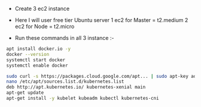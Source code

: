 - Create 3 ec2 instance
- Here I will user free tier Ubuntu server
1 ec2 for Master = t2.medium
2 ec2 for Node = t2.micro

- Run these commands in all 3 instance :-
```bash
apt install docker.io -y
docker --version
systemctl start docker
systemctl enable docker

sudo curl -s https://packages.cloud.google.com/apt... | sudo apt-key add 
nano /etc/apt/sources.list.d/kubernetes.list
deb http://apt.kubernetes.io/ kubernetes-xenial main
apt-get update
apt-get install -y kubelet kubeadm kubectl kubernetes-cni
```
